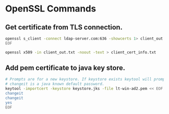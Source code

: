 # OpenSSL Commands

## Get certificate from TLS connection.

```bash
openssl s_client -connect ldap-server.com:636 -showcerts 1> client_out.txt << EOF
EOF

openssl x509 -in client_out.txt -noout -text > client_cert_info.txt
```

## Add pem certificate to java key store.

```bash
# Prompts are for a new keystore. If keystore exists keytool will prompt to overwrite existing certificate.
# changeit is a java known default password.
keytool -importcert -keystore keystore.jks -file lt-win-ad2.pem << EOF
changeit
changeit
yes
EOF
```